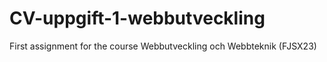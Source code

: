 # CV-uppgift-1-webbutveckling
First assignment for the course Webbutveckling och Webbteknik (FJSX23)
